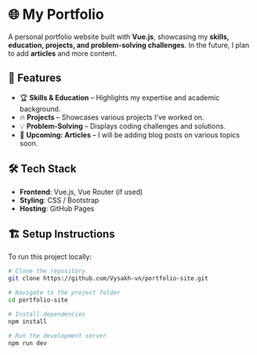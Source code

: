 # 🌐 My Portfolio  

A personal portfolio website built with **Vue.js**, showcasing my **skills, education, projects, and problem-solving challenges**. In the future, I plan to add **articles** and more content.  

## 🚀 Features  
- 🏆 **Skills & Education** – Highlights my expertise and academic background.  
- 🔥 **Projects** – Showcases various projects I've worked on.  
- 💡 **Problem-Solving** – Displays coding challenges and solutions.  
- 📝 **Upcoming: Articles** – I will be adding blog posts on various topics soon.  

## 🛠️ Tech Stack  
- **Frontend**: Vue.js, Vue Router (if used)  
- **Styling**: CSS / Bootstrap
- **Hosting**: GitHub Pages  

## 🏗️ Setup Instructions  
To run this project locally:  

```bash
# Clone the repository
git clone https://github.com/Vysakh-vn/portfolio-site.git

# Navigate to the project folder
cd portfolio-site

# Install dependencies
npm install

# Run the development server
npm run dev
